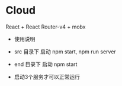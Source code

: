 # Cloud

<p>React + React Router-v4 + mobx</p>

* 使用说明

* src 目录下 启动 npm start, npm run server
* end 目录下 启动 npm start
* 启动3个服务才可以正常运行
